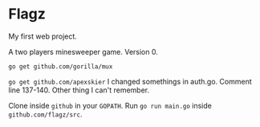 # Flagz

My first web project.

A two players minesweeper game. Version 0.

 `go get github.com/gorilla/mux`
 
 `go get github.com/apexskier` I changed somethings in auth.go. Comment line 137-140. Other thing I can't remember.
 
Clone inside `github` in your `GOPATH`. Run `go run main.go` inside `github.com/flagz/src`.
